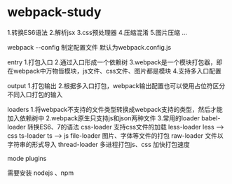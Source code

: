 # webpack-study

1.转换ES6语法
2.解析jsx
3.css预处理器
4.压缩混淆
5.图片压缩
...


webpack --config 制定配置文件 默认为webpack.config.js

entry 
1.打包入口
2.通过入口形成一个依赖树
3.webpack是一个模块打包器，即在webpack中万物皆模块，js文件、css文件、图片都是模块
4.支持多入口配置

output
1.打包输出
2.根据多入口打包，webpack输出配置也可以使用占位符区分不同入口打包的输入

loaders
1.将webpack不支持的文件类型转换成webpack支持的类型，然后才能加入依赖树中
2.webpack原生只支持js和json两种文件
3.常用的loader
babel-loader 转换ES6、7的语法
css-loader 支持css文件的加载
less-loader less ——> css 
ts-loader ts ——> js 
file-loader 图片、字体等文件的打包
raw-loader 文件以字符串的形式导入
thread-loader 多进程打包js、css 加快打包速度

mode
plugins

需要安装 nodejs 、npm